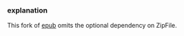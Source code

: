 ### explanation

This fork of [epub](https://github.com/julien-c/epub) omits the optional dependency on ZipFile.
